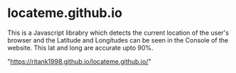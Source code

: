 # locateme.github.io
This is a Javascript librabry which detects the current location of the user's browser and the Latitude and Longitudes can be seen in the Console of the website.
This lat and long are accurate upto 90%.


"https://ritank1998.github.io/locateme.github.io/"
